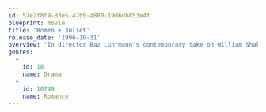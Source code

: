 ```yaml
---
id: 57e2f8f9-83e5-47b9-a880-19d6db853e4f
blueprint: movie
title: 'Romeo + Juliet'
release_date: '1996-10-31'
overview: "In director Baz Luhrmann's contemporary take on William Shakespeare's classic tragedy, the Montagues and Capulets have moved their ongoing feud to the sweltering suburb of Verona Beach, where Romeo and Juliet fall in love and secretly wed. Though the film is visually modern, the bard's dialogue remains."
genres:
  -
    id: 18
    name: Drama
  -
    id: 10749
    name: Romance
---
```


